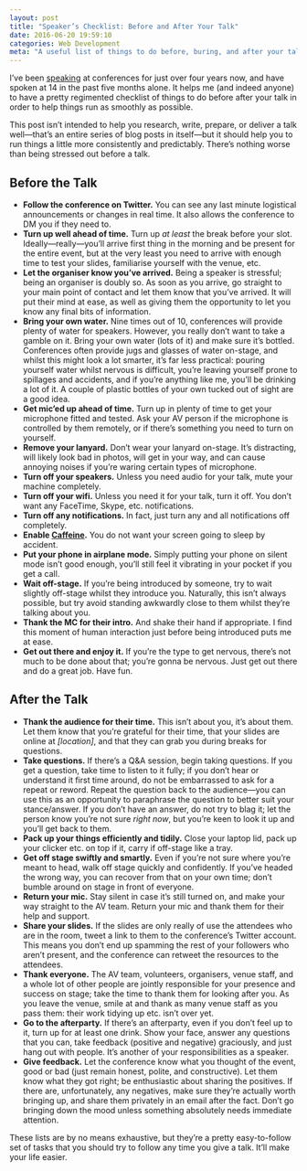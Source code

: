 ```yaml
---
layout: post
title: "Speaker’s Checklist: Before and After Your Talk"
date: 2016-06-20 19:59:10
categories: Web Development
meta: "A useful list of things to do before, buring, and after your talk."
---
```


I’ve been [speaking](/speaking) at conferences for just over four years now, and
have spoken at 14 in the past five months alone. It helps me (and indeed anyone)
to have a pretty regimented checklist of things to do before after your talk in
order to help things run as smoothly as possible.

This post isn’t intended to help you research, write, prepare, or deliver a talk
well—that’s an entire series of blog posts in itself—but it should help you to
run things a little more consistently and predictably. There’s nothing worse
than being stressed out before a talk.

## Before the Talk

* **Follow the conference on Twitter.** You can see any last minute logistical
  announcements or changes in real time. It also allows the conference to DM you
  if they need to.
* **Turn up well ahead of time.** Turn up _at least_ the break before your slot.
  Ideally—really—you’ll arrive first thing in the morning and be present for the
  entire event, but at the very least you need to arrive with enough time to
  test your slides, familiarise yourself with the venue, etc.
* **Let the organiser know you’ve arrived.** Being a speaker is stressful; being
  an organiser is doubly so. As soon as you arrive, go straight to your main
  point of contact and let them know that you’ve arrived. It will put their mind
  at ease, as well as giving them the opportunity to let you know any final bits
  of information.
* **Bring your own water.** Nine times out of 10, conferences will provide
  plenty of water for speakers. However, you really don’t want to take a gamble
  on it. Bring your own water (lots of it) and make sure it’s bottled.
  Conferences often provide jugs and glasses of water on-stage, and whilst this
  might look a lot smarter, it’s far less practical: pouring yourself water
  whilst nervous is difficult, you’re leaving yourself prone to spillages and
  accidents, and if you’re anything like me, you’ll be drinking a lot of it.
  A couple of plastic bottles of your own tucked out of sight are a good idea.
* **Get mic’ed up ahead of time.** Turn up in plenty of time to get your
  microphone fitted and tested. Ask your AV person if the microphone is
  controlled by them remotely, or if there’s something you need to turn on
  yourself.
* **Remove your lanyard.** Don’t wear your lanyard on-stage. It’s distracting,
  will likely look bad in photos, will get in your way, and can cause annoying
  noises if you’re waring certain types of microphone.
* **Turn off your speakers.** Unless you need audio for your talk, mute your
  machine completely.
* **Turn off your wifi.** Unless you need it for your talk, turn it off. You
  don’t want any FaceTime, Skype, etc. notifications.
* **Turn off any notifications.** In fact, just turn any and all notifications
  off completely.
* **Enable
  [Caffeine](https://itunes.apple.com/gb/app/caffeine/id411246225?mt=12).** You
  do not want your screen going to sleep by accident.
* **Put your phone in airplane mode.** Simply putting your phone on silent mode
  isn’t good enough, you’ll still feel it vibrating in your pocket if you get a
  call.
* **Wait off-stage.** If you’re being introduced by someone, try to wait
  slightly off-stage whilst they introduce you. Naturally, this isn’t always
  possible, but try avoid standing awkwardly close to them whilst they’re
  talking about you.
* **Thank the MC for their intro.** And shake their hand if appropriate. I find
  this moment of human interaction just before being introduced puts me at ease.
* **Get out there and enjoy it.** If you’re the type to get nervous, there’s not
  much to be done about that; you’re gonna be nervous. Just get out there and do
  a great job. Have fun.

## After the Talk

* **Thank the audience for their time.** This isn’t about you, it’s about them.
  Let them know that you’re grateful for their time, that your slides are online
  at <var>[location]</var>, and that they can grab you during breaks for
  questions.
* **Take questions.** If there’s a Q&A session, begin taking questions. If you
  get a question, take time to listen to it fully; if you don’t hear or
  understand it first time around, do not be embarrassed to ask for a repeat or
  reword. Repeat the question back to the audience—you can use this as an
  opportunity to paraphrase the question to better suit your stance/answer. If
  you don’t have an answer, do not try to blag it; let the person know you’re
  not sure _right now_, but you’re keen to look it up and you’ll get back to
  them.
* **Pack up your things efficiently and tidily.** Close your laptop lid, pack up
  your clicker etc. on top if it, carry if off-stage like a tray.
* **Get off stage swiftly and smartly.** Even if you’re not sure where you’re
  meant to head, walk off stage quickly and confidently. If you’ve headed the
  wrong way, you can recover from that on your own time; don’t bumble around on
  stage in front of everyone.
* **Return your mic.** Stay silent in case it’s still turned on, and make your
  way straight to the AV team. Return your mic and thank them for their help and
  support.
* **Share your slides.** If the slides are only really of use the attendees who
  are in the room, tweet a link to them to the conference’s Twitter account.
  This means you don’t end up spamming the rest of your followers who aren’t
  present, and the conference can retweet the resources to the attendees.
* **Thank everyone.** The AV team, volunteers, organisers, venue staff, and a
  whole lot of other people are jointly responsible for your presence and
  success on stage; take the time to thank them for looking after you. As you
  leave the venue, smile at and thank as many venue staff as you pass them:
  their work tidying up etc. isn’t over yet.
* **Go to the afterparty.** If there’s an afterparty, even if you don’t feel up
  to it, turn up for at least one drink. Show your face, answer any questions
  that you can, take feedback (positive and negative) graciously, and just hang
  out with people. It’s another of your responsibilities as a speaker.
* **Give feedback.** Let the conference know what you thought of the event, good
  or bad (just remain honest, polite, and constructive). Let them know what they
  got right; be enthusiastic about sharing the positives. If there are,
  unfortunately, any negatives, make sure they’re actually worth bringing up,
  and share them privately in an email after the fact. Don’t go bringing down
  the mood unless something absolutely needs immediate attention.

These lists are by no means exhaustive, but they’re a pretty easy-to-follow set
of tasks that you should try to follow any time you give a talk. It’ll make your
life easier.
